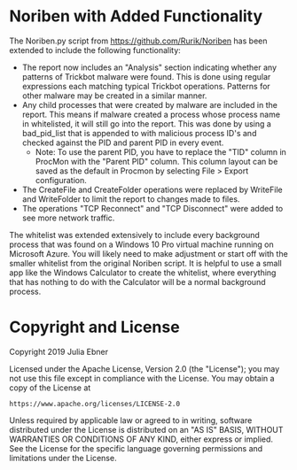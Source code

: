 # Noriben with Added Functionality
The Noriben.py script from https://github.com/Rurik/Noriben has been extended to include the following functionality:
- The report now includes an "Analysis" section indicating whether any patterns of Trickbot malware were found. This is done using regular expressions each matching typical Trickbot operations. Patterns for other malware may be created in a similar manner.
- Any child processes that were created by malware are included in the report. This means if malware created a process whose process name in whitelisted, it will still go into the report. This was done by using a bad_pid_list that is appended to with malicious process ID's and checked against the PID and parent PID in every event.
  - Note: To use the parent PID, you have to replace the "TID" column in ProcMon with the "Parent PID" column. This column layout can be saved as the default in Procmon by selecting File > Export configuration.
- The CreateFile and CreateFolder operations were replaced by WriteFile and WriteFolder to limit the report to changes made to files.
- The operations "TCP Reconnect" and "TCP Disconnect" were added to see more network traffic.

The whitelist was extended extensively to include every background process that was found on a Windows 10 Pro virtual machine running on Microsoft Azure. You will likely need to make adjustment or start off with the smaller whitelist from the original Noriben script. It is helpful to use a small app like the Windows Calculator to create the whitelist, where everything that has nothing to do with the Calculator will be a normal background process.

# Copyright and License

Copyright 2019 Julia Ebner

Licensed under the Apache License, Version 2.0 (the "License");
you may not use this file except in compliance with the License.
You may obtain a copy of the License at

    https://www.apache.org/licenses/LICENSE-2.0

Unless required by applicable law or agreed to in writing, software
distributed under the License is distributed on an "AS IS" BASIS,
WITHOUT WARRANTIES OR CONDITIONS OF ANY KIND, either express or implied.
See the License for the specific language governing permissions and
limitations under the License.
